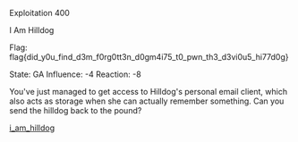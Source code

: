 Exploitation 400

I Am Hilldog

Flag: flag{did_y0u_find_d3m_f0rg0tt3n_d0gm4i75_t0_pwn_th3_d3vi0u5_hi77d0g}

State: GA
Influence: -4
Reaction: -8



You've just managed to get access to Hilldog's personal email client, which also acts as storage when she can actually remember something. Can you send the hilldog back to the pound?

[i_am_hilldog](https://s3.amazonaws.com/hackthevote/i_am_hilldog.759e37d6ab163054864cec7c610d3bb80c9116ba8664a170ac20e0f067018805)
